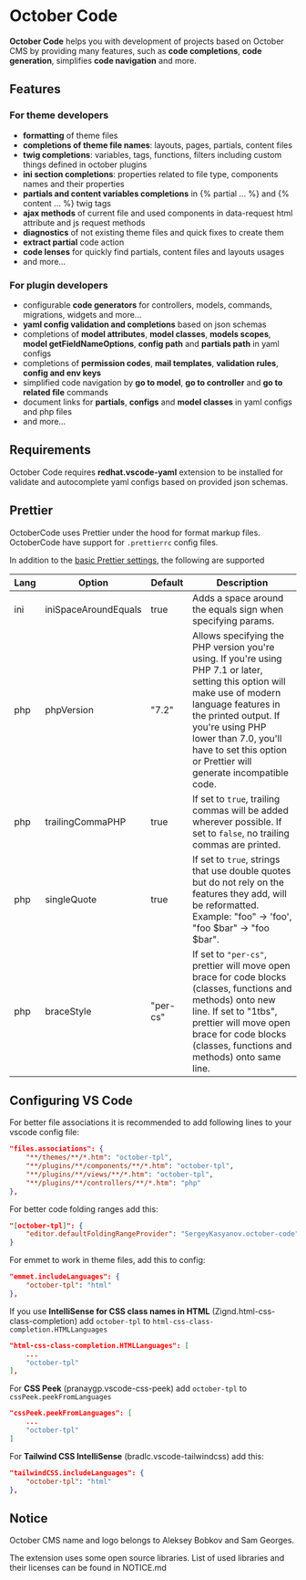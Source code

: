 # October Code

**October Code** helps you with development of projects based on October CMS by providing many features, such as **code completions**, **code generation**, simplifies **code navigation** and more.

## Features

### For theme developers

* **formatting** of theme files
* **completions of theme file names**: layouts, pages, partials, content files
* **twig completions**: variables, tags, functions, filters including custom things defined in october plugins
* **ini section completions**: properties related to file type, components names and their properties
* **partials and content variables completions** in {% partial ... %} and {% content ... %} twig tags
* **ajax methods** of current file and used components in data-request html attribute and js request methods
* **diagnostics** of not existing theme files and quick fixes to create them
* **extract partial** code action
* **code lenses** for quickly find partials, content files and layouts usages
* and more...

### For plugin developers

* configurable **code generators** for controllers, models, commands, migrations, widgets and more...
* **yaml config validation and completions** based on json schemas
* completions of **model attributes**, **model classes**, **models scopes**, **model getFieldNameOptions**, **config path** and **partials path** in yaml configs
* completions of **permission codes**, **mail templates**, **validation rules**, **config and env keys**
* simplified code navigation by **go to model**, **go to controller** and **go to related file** commands
* document links for **partials**, **configs** and **model classes** in yaml configs and php files
* and more...

## Requirements

October Code requires **redhat.vscode-yaml** extension to be installed for validate and autocomplete yaml configs based on provided json schemas.

## Prettier

OctoberCode uses Prettier under the hood for format markup files. OctoberCode have support for `.prettierrc` config files.

In addition to the [basic Prettier settings](https://prettier.io/docs/en/configuration), the following are supported

| Lang | Option               | Default  | Description                                                                                                                                                                                                                                                                            |
| ---- | -------------------- | -------- | -------------------------------------------------------------------------------------------------------------------------------------------------------------------------------------------------------------------------------------------------------------------------------------- |
| ini  | iniSpaceAroundEquals | true     | Adds a space around the equals sign when specifying params.                                                                                                                                                                                                                            |
| php  | phpVersion           | "7.2"    | Allows specifying the PHP version you're using. If you're using PHP 7.1 or later, setting this option will make use of modern language features in the printed output. If you're using PHP lower than 7.0, you'll have to set this option or Prettier will generate incompatible code. |
| php  | trailingCommaPHP     | true     | If set to `true`, trailing commas will be added wherever possible. If set to `false`, no trailing commas are printed.                                                                                                                                                                  |
| php  | singleQuote          | true     | If set to `true`, strings that use double quotes but do not rely on the features they add, will be reformatted. Example: "foo" -> 'foo', "foo $bar" -> "foo $bar".                                                                                                                     |
| php  | braceStyle           | "per-cs" | If set to `"per-cs"`, prettier will move open brace for code blocks (classes, functions and methods) onto new line. If set to "1tbs", prettier will move open brace for code blocks (classes, functions and methods) onto same line.                                                     |


## Configuring VS Code

For better file associations it is recommended to add following lines to your vscode config file:

```json
"files.associations": {
    "**/themes/**/*.htm": "october-tpl",
    "**/plugins/**/components/**/*.htm": "october-tpl",
    "**/plugins/**/views/**/*.htm": "october-tpl",
    "**/plugins/**/controllers/**/*.htm": "php"
},
```

For better code folding ranges add this:

```json
"[october-tpl]": {
    "editor.defaultFoldingRangeProvider": "SergeyKasyanov.october-code"
}
```

For emmet to work in theme files, add this to config:

```json
"emmet.includeLanguages": {
    "october-tpl": "html"
},
```

If you use **IntelliSense for CSS class names in HTML** (Zignd.html-css-class-completion) add `october-tpl` to `html-css-class-completion.HTMLLanguages`

```json
"html-css-class-completion.HTMLLanguages": [
    ...
    "october-tpl"
],
```

For **CSS Peek** (pranaygp.vscode-css-peek) add `october-tpl` to `cssPeek.peekFromLanguages`

```json
"cssPeek.peekFromLanguages": [
    ...
    "october-tpl"
]
```

For **Tailwind CSS IntelliSense** (bradlc.vscode-tailwindcss) add this:

```json
"tailwindCSS.includeLanguages": {
    "october-tpl": "html"
},
```

## Notice

October CMS name and logo belongs to Aleksey Bobkov and Sam Georges.

The extension uses some open source libraries. List of used libraries and their licenses can be found in NOTICE.md
